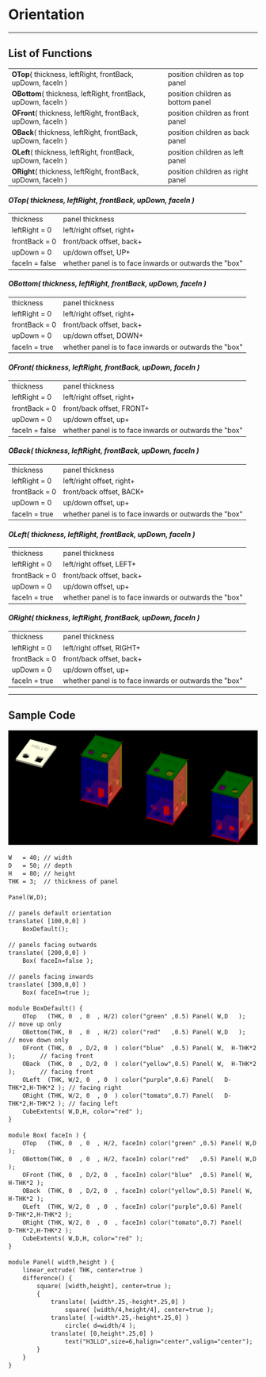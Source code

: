 # Orientation

---
## List of Functions
<table>
<tr><td><b>OTop</b>( thickness, leftRight, frontBack, upDown, faceIn )   <td>position children as top panel
<tr><td><b>OBottom</b>( thickness, leftRight, frontBack, upDown, faceIn )<td>position children as bottom panel
<tr><td><b>OFront</b>( thickness, leftRight, frontBack, upDown, faceIn ) <td>position children as front panel
<tr><td><b>OBack</b>( thickness, leftRight, frontBack, upDown, faceIn )  <td>position children as back panel
<tr><td><b>OLeft</b>( thickness, leftRight, frontBack, upDown, faceIn )  <td>position children as left panel
<tr><td><b>ORight</b>( thickness, leftRight, frontBack, upDown, faceIn ) <td>position children as right panel
</table>

#### _OTop( thickness, leftRight, frontBack, upDown, faceIn )_
<table>
<tr><td>thickness     <td>panel thickness
<tr><td>leftRight = 0 <td>left/right offset, right+
<tr><td>frontBack = 0 <td>front/back offset, back+
<tr><td>upDown = 0    <td>up/down offset, UP+
<tr><td>faceIn = false<td>whether panel is to face inwards or outwards the "box"
</table>

#### _OBottom( thickness, leftRight, frontBack, upDown, faceIn )_
<table>
<tr><td>thickness    <td>panel thickness
<tr><td>leftRight = 0<td>left/right offset, right+
<tr><td>frontBack = 0<td>front/back offset, back+
<tr><td>upDown = 0   <td>up/down offset, DOWN+
<tr><td>faceIn = true<td>whether panel is to face inwards or outwards the "box"
</table>

#### _OFront( thickness, leftRight, frontBack, upDown, faceIn )_
<table>
<tr><td>thickness     <td>panel thickness
<tr><td>leftRight = 0 <td>left/right offset, right+
<tr><td>frontBack = 0 <td>front/back offset, FRONT+
<tr><td>upDown = 0    <td>up/down offset, up+
<tr><td>faceIn = false<td>whether panel is to face inwards or outwards the "box"
</table>

#### _OBack( thickness, leftRight, frontBack, upDown, faceIn )_
<table>
<tr><td>thickness    <td>panel thickness
<tr><td>leftRight = 0<td>left/right offset, right+
<tr><td>frontBack = 0<td>front/back offset, BACK+
<tr><td>upDown = 0   <td>up/down offset, up+
<tr><td>faceIn = true<td>whether panel is to face inwards or outwards the "box"
</table>

#### _OLeft( thickness, leftRight, frontBack, upDown, faceIn )_
<table>
<tr><td>thickness    <td>panel thickness
<tr><td>leftRight = 0<td>left/right offset, LEFT+
<tr><td>frontBack = 0<td>front/back offset, back+
<tr><td>upDown = 0   <td>up/down offset, up+
<tr><td>faceIn = true<td>whether panel is to face inwards or outwards the "box"
</table>

#### _ORight( thickness, leftRight, frontBack, upDown, faceIn )_
<table>
<tr><td>thickness    <td>panel thickness
<tr><td>leftRight = 0<td>left/right offset, RIGHT+
<tr><td>frontBack = 0<td>front/back offset, back+
<tr><td>upDown = 0   <td>up/down offset, up+
<tr><td>faceIn = true<td>whether panel is to face inwards or outwards the "box"
</table>

---
## Sample Code
![photo](/images/orientation.png)
```
W   = 40; // width
D   = 50; // depth
H   = 80; // height
THK = 3;  // thickness of panel

Panel(W,D);

// panels default orientation
translate( [100,0,0] )
    BoxDefault();

// panels facing outwards
translate( [200,0,0] )
    Box( faceIn=false );

// panels facing inwards
translate( [300,0,0] )
    Box( faceIn=true );

module BoxDefault() {
    OTop   (THK, 0  , 0  , H/2) color("green" ,0.5) Panel( W,D   );             // move up only
    OBottom(THK, 0  , 0  , H/2) color("red"   ,0.5) Panel( W,D   );             // move down only
    OFront (THK, 0  , D/2, 0  ) color("blue"  ,0.5) Panel( W,  H-THK*2 );       // facing front
    OBack  (THK, 0  , D/2, 0  ) color("yellow",0.5) Panel( W,  H-THK*2 );       // facing front
    OLeft  (THK, W/2, 0  , 0  ) color("purple",0.6) Panel(   D-THK*2,H-THK*2 ); // facing right
    ORight (THK, W/2, 0  , 0  ) color("tomato",0.7) Panel(   D-THK*2,H-THK*2 ); // facing left
    CubeExtents( W,D,H, color="red" );
}

module Box( faceIn ) {
    OTop   (THK, 0  , 0  , H/2, faceIn) color("green" ,0.5) Panel( W,D   );
    OBottom(THK, 0  , 0  , H/2, faceIn) color("red"   ,0.5) Panel( W,D   );
    OFront (THK, 0  , D/2, 0  , faceIn) color("blue"  ,0.5) Panel( W,  H-THK*2 );
    OBack  (THK, 0  , D/2, 0  , faceIn) color("yellow",0.5) Panel( W,  H-THK*2 );
    OLeft  (THK, W/2, 0  , 0  , faceIn) color("purple",0.6) Panel(   D-THK*2,H-THK*2 );
    ORight (THK, W/2, 0  , 0  , faceIn) color("tomato",0.7) Panel(   D-THK*2,H-THK*2 );
    CubeExtents( W,D,H, color="red" );
}

module Panel( width,height ) {
    linear_extrude( THK, center=true )
    difference() {
        square( [width,height], center=true );
        {
            translate( [width*.25,-height*.25,0] )
                square( [width/4,height/4], center=true );
            translate( [-width*.25,-height*.25,0] )
                circle( d=width/4 );
            translate( [0,height*.25,0] )
                text("H3LLO",size=6,halign="center",valign="center");
        }
    }
}
```
